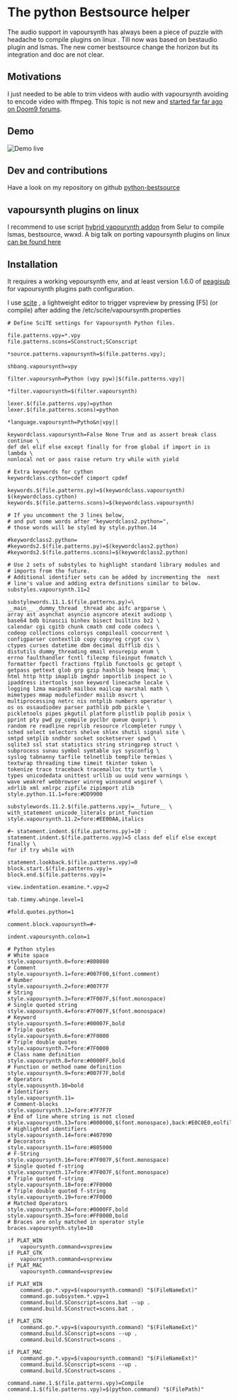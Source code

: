 # The python Bestsource helper

The audio support in vapoursynth has always been a piece of puzzle with headache
to compile plugins on linux . Till now was based on bestaudio plugin and lsmas. 
The new comer bestsource change the horizon but its integration and doc are not clear.


## Motivations

I just needed to be able to trim videos with audio with vapoursynth avoiding
to encode video with ffmpeg. This topic is not new and [started far far 
ago on Doom9 forums](https://forum.doom9.org/showthread.php?t=184300).

## Demo


![Demo live](https://sosie-js.github.io/python-bestsource/screenshot.png)


## Dev and contributions

Have a look on my repository on github [python-bestsource](https://github.com/sosie-js/python-bestsource)

## vapoursynth plugins on linux

I recommend to use script [hybrid vapourynth addon](https://github.com/Selur/hybrid-vapoursynth-addon) from Selur to compile lsmas, bestsource, wwxd. A big talk on porting vapoursynth plugins on linux [can be found here](https://github.com/vapoursynth/vapoursynth/issues/1064)

## Installation 

It requires a working vepoursynth env, and at least version 1.6.0 of [peagisub](https://github.com/sosie-js/peagisub-vs) for vapoursynth plugins path configuration.

I use [scite](https://scintilla.org/SciTE.html) , a lightweight editor to trigger vspreview by pressing [F5] (or compile) after adding the /etc/scite/vapoursynth.properties

```
# Define SciTE settings for Vapoursynth Python files.

file.patterns.vpy=*.vpy
file.patterns.scons=SConstruct;SConscript

*source.patterns.vapoursynth=$(file.patterns.vpy);

shbang.vapoursynth=vpy

filter.vapoursynh=Python (vpy pyw)|$(file.patterns.vpy)|

*filter.vapoursynth=$(filter.vapoursynth)

lexer.$(file.patterns.vpy)=python
lexer.$(file.patterns.scons)=python

*language.vapoursynth=Pytho&n|vpy||

keywordclass.vapoursynth=False None True and as assert break class continue \
def del elif else except finally for from global if import in is lambda \
nonlocal not or pass raise return try while with yield

# Extra keywords for cython
keywordclass.cython=cdef cimport cpdef

keywords.$(file.patterns.py)=$(keywordclass.vapoursynth) $(keywordclass.cython)
keywords.$(file.patterns.scons)=$(keywordclass.vapoursynth)

# If you uncomment the 3 lines below,
# and put some words after "keywordclass2.python=",
# those words will be styled by style.python.14

#keywordclass2.python=
#keywords2.$(file.patterns.py)=$(keywordclass2.python)
#keywords2.$(file.patterns.scons)=$(keywordclass2.python)

# Use 2 sets of substyles to highlight standard library modules and
# imports from the future.
# Additional identifier sets can be added by incrementing the  next
# line's value and adding extra definitions similar to below.
substyles.vapoursynth.11=2

substylewords.11.1.$(file.patterns.py)=\
__main__ _dummy_thread _thread abc aifc argparse \
array ast asynchat asyncio asyncore atexit audioop \
base64 bdb binascii binhex bisect builtins bz2 \
calendar cgi cgitb chunk cmath cmd code codecs \
codeop collections colorsys compileall concurrent \
configparser contextlib copy copyreg crypt csv \
ctypes curses datetime dbm decimal difflib dis \
distutils dummy_threading email ensurepip enum \
errno faulthandler fcntl filecmp fileinput fnmatch \
formatter fpectl fractions ftplib functools gc getopt \
getpass gettext glob grp gzip hashlib heapq hmac \
html http http imaplib imghdr importlib inspect io \
ipaddress itertools json keyword linecache locale \
logging lzma macpath mailbox mailcap marshal math \
mimetypes mmap modulefinder msilib msvcrt \
multiprocessing netrc nis nntplib numbers operator \
os os ossaudiodev parser pathlib pdb pickle \
pickletools pipes pkgutil platform plistlib poplib posix \
pprint pty pwd py_compile pyclbr queue quopri \
random re readline reprlib resource rlcompleter runpy \
sched select selectors shelve shlex shutil signal site \
smtpd smtplib sndhdr socket socketserver spwd \
sqlite3 ssl stat statistics string stringprep struct \
subprocess sunau symbol symtable sys sysconfig \
syslog tabnanny tarfile telnetlib tempfile termios \
textwrap threading time timeit tkinter token \
tokenize trace traceback tracemalloc tty turtle \
types unicodedata unittest urllib uu uuid venv warnings \
wave weakref webbrowser winreg winsound wsgiref \
xdrlib xml xmlrpc zipfile zipimport zlib
style.python.11.1=fore:#DD9900

substylewords.11.2.$(file.patterns.vpy)=__future__ \
with_statement unicode_literals print_function
style.vapoursynth.11.2=fore:#EE00AA,italics

#~ statement.indent.$(file.patterns.py)=10 :
statement.indent.$(file.patterns.vpy)=5 class def elif else except finally \
for if try while with

statement.lookback.$(file.patterns.vpy)=0
block.start.$(file.patterns.vpy)=
block.end.$(file.patterns.vpy)=

view.indentation.examine.*.vpy=2

tab.timmy.whinge.level=1

#fold.quotes.python=1

comment.block.vapoursynth=#~

indent.vapoursynth.colon=1

# Python styles
# White space
style.vapoursynth.0=fore:#808080
# Comment
style.vapoursynth.1=fore:#007F00,$(font.comment)
# Number
style.vapoursynth.2=fore:#007F7F
# String
style.vapoursynth.3=fore:#7F007F,$(font.monospace)
# Single quoted string
style.vapoursynth.4=fore:#7F007F,$(font.monospace)
# Keyword
style.vapoursynth.5=fore:#00007F,bold
# Triple quotes
style.vapoursynth.6=fore:#7F0000
# Triple double quotes
style.vapoursynth.7=fore:#7F0000
# Class name definition
style.vapoursynth.8=fore:#0000FF,bold
# Function or method name definition
style.vapoursynth.9=fore:#007F7F,bold
# Operators
style.vapousynth.10=bold
# Identifiers
style.vapoursynth.11=
# Comment-blocks
style.vapoursynth.12=fore:#7F7F7F
# End of line where string is not closed
style.vapoursynth.13=fore:#000000,$(font.monospace),back:#E0C0E0,eolfilled
# Highlighted identifiers
style.vapoursynth.14=fore:#407090
# Decorators
style.vapoursynth.15=fore:#805000
# F-String
style.vapoursynth.16=fore:#7F007F,$(font.monospace)
# Single quoted f-string
style.vapoursynth.17=fore:#7F007F,$(font.monospace)
# Triple quoted f-string
style.vapoursynth.18=fore:#7F0000
# Triple double quoted f-string
style.vapoursynth.19=fore:#7F0000
# Matched Operators
style.vapoursynth.34=fore:#0000FF,bold
style.vapoursynth.35=fore:#FF0000,bold
# Braces are only matched in operator style
braces.vapoursynth.style=10

if PLAT_WIN
	vapoursynth.command=vspreview
if PLAT_GTK
	vapoursynth.command=vspreview
if PLAT_MAC
	vapoursynth.command=vspreview

if PLAT_WIN
	command.go.*.vpy=$(vapoursynth.command) "$(FileNameExt)"
	command.go.subsystem.*.vpy=1
	command.build.SConscript=scons.bat --up .
	command.build.SConstruct=scons.bat .

if PLAT_GTK
	command.go.*.vpy=$(vapoursynth.command) "$(FileNameExt)"
	command.build.SConscript=scons --up .
	command.build.SConstruct=scons .

if PLAT_MAC
	command.go.*.vpy=$(vapoursynth.command) "$(FileNameExt)"
	command.build.SConscript=scons --up .
	command.build.SConstruct=scons .

command.name.1.$(file.patterns.vpy)=Compile
command.1.$(file.patterns.vpy)=$(python.command) "$(FilePath)"
```



